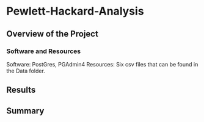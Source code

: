# Pewlett-Hackard-Analysis

## Overview of the Project

### Software and Resources
Software: PostGres, PGAdmin4
Resources: Six csv files that can be found in the Data folder.


## Results


## Summary
